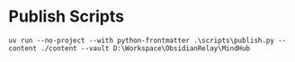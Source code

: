 # Publish Scripts
```
uv run --no-project --with python-frontmatter .\scripts\publish.py --content ./content --vault D:\Workspace\ObsidianRelay\MindHub
```